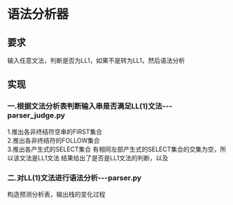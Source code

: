 # 语法分析器
## 要求

输入任意文法，判断是否为LL1，如果不是转为LL1，然后语法分析

## 实现

### 一.根据文法分析表判断输入串是否满足LL(1)文法---parser_judge.py  
1.推出各非终结符空串的FIRST集合  
2.推出各非终结符的FOLLOW集合  
3.推出各产生式的SELECT集合
有相同左部产生式的SELECT集合的交集为空，所以该文法是LL1文法
结果给出了是否是LL1文法的判断，以及
### 二.对LL(1)文法进行语法分析---parser.py
构造预测分析表，输出栈的变化过程



